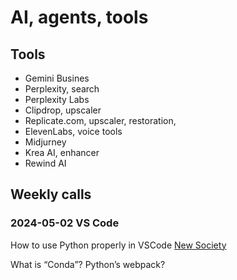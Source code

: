 # AI, agents, tools


## Tools
- Gemini Busines
- Perplexity, search
- Perplexity Labs
- Clipdrop, upscaler
- Replicate.com, upscaler, restoration, 
- ElevenLabs, voice tools
- Midjurney
- Krea AI, enhancer
- Rewind AI

## Weekly calls
### 2024-05-02 VS Code
How to use Python properly in VSCode
[New Society](https://www.skool.com/new-society/classroom/26ead131?md=88037c09d63d440bb5a5cd270b9ad8f3)

What is “Conda”? Python’s webpack?